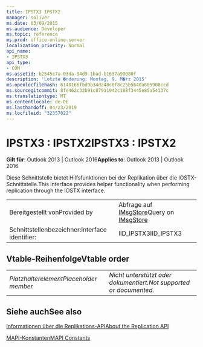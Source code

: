 ```yaml
---
title: IPSTX3 IPSTX2
manager: soliver
ms.date: 03/09/2015
ms.audience: Developer
ms.topic: reference
ms.prod: office-online-server
localization_priority: Normal
api_name:
- IPSTX3
api_type:
- COM
ms.assetid: b2545c7a-03da-94d9-1bad-b1637a90080f
description: 'Letzte �nderung: Montag, 9. M�rz 2015'
ms.openlocfilehash: 6140166fbd9b34da48c0f8c25b5640a605908ccd
ms.sourcegitcommit: 8fe462c32b91c87911942c188f3445e85a54137c
ms.translationtype: MT
ms.contentlocale: de-DE
ms.lasthandoff: 04/23/2019
ms.locfileid: "32357022"
---
```

# <a name="ipstx3--ipstx2"></a><span data-ttu-id="a4f6f-103">IPSTX3 : IPSTX2</span><span class="sxs-lookup"><span data-stu-id="a4f6f-103">IPSTX3 : IPSTX2</span></span>

  
  
<span data-ttu-id="a4f6f-104">**Gilt für**: Outlook 2013 | Outlook 2016</span><span class="sxs-lookup"><span data-stu-id="a4f6f-104">**Applies to**: Outlook 2013 | Outlook 2016</span></span> 
  
<span data-ttu-id="a4f6f-105">Diese Schnittstelle bietet Hilfsfunktionen bei der Replikation über die IOSTX-Schnittstelle.</span><span class="sxs-lookup"><span data-stu-id="a4f6f-105">This interface provides helper functionality when performing replication through the IOSTX interface.</span></span>
  
|||
|:-----|:-----|
|<span data-ttu-id="a4f6f-106">Bereitgestellt von</span><span class="sxs-lookup"><span data-stu-id="a4f6f-106">Provided by</span></span>  <br/> |<span data-ttu-id="a4f6f-107">Abfrage auf [IMsgStore](imsgstoreimapiprop.md)</span><span class="sxs-lookup"><span data-stu-id="a4f6f-107">Query on [IMsgStore](imsgstoreimapiprop.md)</span></span> <br/> |
|<span data-ttu-id="a4f6f-108">Schnittstellenbezeichner:</span><span class="sxs-lookup"><span data-stu-id="a4f6f-108">Interface identifier:</span></span>  <br/> |<span data-ttu-id="a4f6f-109">IID_IPSTX3</span><span class="sxs-lookup"><span data-stu-id="a4f6f-109">IID_IPSTX3</span></span>  <br/> |
   
## <a name="vtable-order"></a><span data-ttu-id="a4f6f-110">Vtable-Reihenfolge</span><span class="sxs-lookup"><span data-stu-id="a4f6f-110">Vtable order</span></span>

|||
|:-----|:-----|
| <span data-ttu-id="a4f6f-111">*Platzhalterelement*</span><span class="sxs-lookup"><span data-stu-id="a4f6f-111">*Placeholder member*</span></span>  <br/> | <span data-ttu-id="a4f6f-112">*Nicht unterstützt oder dokumentiert.*</span><span class="sxs-lookup"><span data-stu-id="a4f6f-112">*Not supported or documented.*</span></span>  <br/> |
   
## <a name="see-also"></a><span data-ttu-id="a4f6f-113">Siehe auch</span><span class="sxs-lookup"><span data-stu-id="a4f6f-113">See also</span></span>



[<span data-ttu-id="a4f6f-114">Informationen über die Replikations-API</span><span class="sxs-lookup"><span data-stu-id="a4f6f-114">About the Replication API</span></span>](about-the-replication-api.md)
  
[<span data-ttu-id="a4f6f-115">MAPI-Konstanten</span><span class="sxs-lookup"><span data-stu-id="a4f6f-115">MAPI Constants</span></span>](mapi-constants.md)

